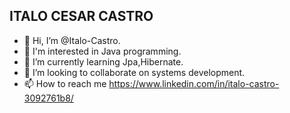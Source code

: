 ## ITALO CESAR CASTRO

-  👋 Hi, I’m @Italo-Castro.
- 👀 I'm interested in Java programming.
- 🌱 I’m currently learning Jpa,Hibernate.
- 💞️ I’m looking to collaborate on systems development.
- 📫 How to reach me https://www.linkedin.com/in/italo-castro-3092761b8/

<!---
Italo-Castro/Italo-Castro is a ✨ special ✨ repository because its `README.md` (this file) appears on your GitHub profile.
You can click the Preview link to take a look at your changes.
--->
